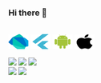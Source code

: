 ### Hi there 👋
<div style="display: inline_block"><br>
  <img align="center" alt="Dart" height="30" width="40" src="https://raw.githubusercontent.com/devicons/devicon/master/icons/dart/dart-original.svg">
  <img align="center" alt="Flutter" height="30" width="40" src="https://raw.githubusercontent.com/devicons/devicon/master/icons/flutter/flutter-plain.svg">
  <img align="center" alt="Android" height="30" width="40" src="https://raw.githubusercontent.com/devicons/devicon/master/icons/android/android-plain.svg">
  <img align="center" alt="iOS" height="30" width="40" src="https://raw.githubusercontent.com/devicons/devicon/master/icons/apple/apple-original.svg">
 </div>
 <div style="display: inline_block"><br>
  <a href="https://instagram.com/brunocaramalach" target="_blank"><img src="https://img.shields.io/badge/-Instagram-%23E4405F?style=for-the-badge&logo=instagram&logoColor=white"   target="_blank"></a>
  <a href = "mailto:brunocaramalach@gmail.com"><img src="https://img.shields.io/badge/-Gmail-%23333?style=for-the-badge&logo=gmail&logoColor=white" target="_blank"></a>
  <a href="https://www.linkedin.com/in/brunocaramalach" target="_blank"><img src="https://img.shields.io/badge/-LinkedIn-%230077B5?style=for-the-badge&logo=linkedin&logoColor=white" target="_blank"></a> 
</div>
<img height="180em" src="https://github-readme-stats.vercel.app/api?username=brunocaramalach&count_private=true&show_icons=true&theme=dark"/>
<img height="180em" src="https://github-readme-stats.vercel.app/api/top-langs/?username=brunocaramalach&layout=compact&langs_count=7&theme=dark"/>
